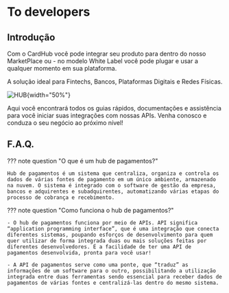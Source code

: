 # To developers

## Introdução

Com o CardHub você pode integrar seu produto para dentro do nosso MarketPlace ou - no modelo White Label você pode plugar e usar a qualquer momento em sua plataforma.

A solução ideal para Fintechs, Bancos, Plataformas Digitais e Redes Físicas.

![HUB](https://cardhub.grupocard.com.br/image/cardhub/new-index/developer.webp#center){width="50%"}

Aqui você encontrará todos os guias rápidos, documentações e assistência para você iniciar suas integrações com nossas APIs. Venha conosco e conduza o seu negócio ao próximo nível!


## F.A.Q.

??? note question "O que é um hub de pagamentos?"

    Hub de pagamentos é um sistema que centraliza, organiza e controla os dados de várias fontes de pagamento em um único ambiente, armazenado na nuvem. O sistema é integrado com o software de gestão da empresa, bancos e adquirentes e subadquirentes, automatizando várias etapas do processo de cobrança e recebimento.


??? note question "Como funciona o hub de pagamentos?"

    - O hub de pagamentos funciona por meio de APIs. API significa “application programming interface”, que é uma integração que conecta diferentes sistemas, poupando esforços de desenvolvimento para quem quer utilizar de forma integrada duas ou mais soluções feitas por diferentes desenvolvedores. É a facilidade de ter uma API de pagamentos desenvolvida, pronta para você usar!

    - A API de pagamentos serve como uma ponte, que “traduz” as informações de um software para o outro, possibilitando a utilização integrada entre duas ferramentas sendo essencial para receber dados de pagamentos de várias fontes e centralizá-las dentro do mesmo sistema.